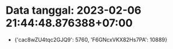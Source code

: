 # Data tanggal: 2023-02-06 21:44:48.876388+07:00

* {'cac8wZU4tqc2GJQ9': 5760, 'F6GNcxVKX82Hs7PA': 10889}
